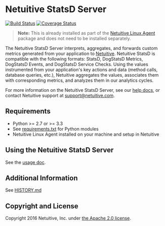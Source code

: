 Netuitive StatsD Server 
=======================

[![Build Status](https://travis-ci.org/Netuitive/netuitive-statsd.svg?branch=master)](https://travis-ci.org/Netuitive/netuitive-statsd) [![Coverage Status](https://coveralls.io/repos/github/Netuitive/netuitive-statsd/badge.svg?branch=master)](https://coveralls.io/github/Netuitive/netuitive-statsd?branch=master)

>**Note:** This is already installed as part of the [Netuitive Linux Agent](https://help.netuitive.com/Content/Misc/Datasources/Netuitive/new_netuitive_datasource.htm) package and does not need to be installed separately.

The Netuitive StatsD Server interprets, aggregates, and forwards custom metrics generated from your application to [Netuitive](https://www.netuitive.com). Netuitive StatsD is compatible with the following formats: StatsD, DogStatsD Metrics, DogStatsD Events, and DogStatsD Service Checks. Using the values instrumented from your application's key actions and data (method calls, database queries, etc.), Netuitive aggregates the values, associates them with corresponding metrics, and analyzes them in our analytics cycles.

For more information on the Netuitive StatsD Server, see our [help docs](https://help.netuitive.com/Content/Misc/Datasources/Netuitive/new_netuitive_datasource.htm#kanchor275), or contact Netuitive support at [support@netuitive.com](mailto:support@netuitive.com).

Requirements
------------

- Python >= 2.7 or >= 3.3
- See [requirements.txt](requirements.txt) for Python modules
- Netuitive Linux Agent installed on your machine and setup in Netuitive

Using the Netuitive StatsD Server
----------------------------------
See the [usage doc](USAGE.md).

Additional Information
----------------------

See [HISTORY.md](HISTORY.md)


Copyright and License
---------------------

Copyright 2016 Netuitive, Inc. under [the Apache 2.0 license](LICENSE).
